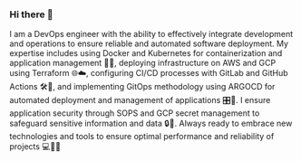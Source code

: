 ### Hi there 👋

I am a DevOps engineer with the ability to effectively integrate development and operations to ensure reliable and automated software deployment. My expertise includes using Docker and Kubernetes for containerization and application management 🐳🚀, deploying infrastructure on AWS and GCP using Terraform 🌐☁️, configuring CI/CD processes with GitLab and GitHub Actions 🛠️🔧, and implementing GitOps methodology using ARGOCD for automated deployment and management of applications 🎛️🚀. I ensure application security through SOPS and GCP secret management to safeguard sensitive information and data 🔒🔐. Always ready to embrace new technologies and tools to ensure optimal performance and reliability of projects 💻🔧🌟
